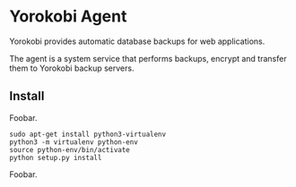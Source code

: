 # Yorokobi Agent

Yorokobi provides automatic database backups for web applications.

The agent is a system service that performs backups, encrypt and
transfer them to Yorokobi backup servers.

## Install

Foobar.

```
sudo apt-get install python3-virtualenv
python3 -m virtualenv python-env
source python-env/bin/activate
python setup.py install
```

Foobar.
